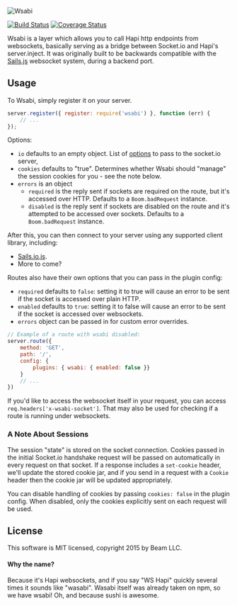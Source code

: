 ![Wsabi](http://i.imgur.com/pb4uMWM.png)

[![Build Status](https://img.shields.io/travis/MCProHosting/wsabi.svg?style=flat-square)](https://travis-ci.org/MCProHosting/wsabi) [![Coverage Status](https://img.shields.io/coveralls/MCProHosting/wsabi.svg?style=flat-square)](https://coveralls.io/r/MCProHosting/wsabi)

Wsabi is a layer which allows you to call Hapi http endpoints from websockets, basically serving as a bridge between Socket.io and Hapi's server.inject. It was originally built to be backwards compatible with the [Sails.js](http://sailsjs.org/#!/) websocket system, during a backend port.

## Usage

To Wsabi, simply register it on your server.

```js
server.register({ register: require('wsabi') }, function (err) {
    // ...
});
```

Options:

 * `io` defaults to an empty object. List of [options](https://github.com/Automattic/engine.io#methods-1) to pass to the socket.io server,
 * `cookies` defaults to "true". Determines whether Wsabi should "manage" the session cookies for you - see the note below.
 * `errors` is an object
    * `required` is the reply sent if sockets are required on the route, but it's accessed over HTTP. Defaults to a `Boom.badRequest` instance.
    * `disabled` is the reply sent if sockets are disabled on the route and it's attempted to be accessed over sockets. Defaults to a `Boom.badRequest` instance.

After this, you can then connect to your server using any supported client library, including:

 * [Sails.io.js](https://github.com/balderdashy/sails.io.js).
 * More to come?

Routes also have their own options that you can pass in the plugin config:
 * `required` defaults to `false`: setting it to true will cause an error to be sent if the socket is accessed over plain HTTP.
 * `enabled` defaults to `true`: setting it to false will cause an error to be sent if the socket is accessed over websockets.
 * `errors` object can be passed in for custom error overrides.

```js
// Example of a route with wsabi disabled:
server.route({
    method: 'GET',
    path: '/',
    config: {
        plugins: { wsabi: { enabled: false }}
    }
    // ...
})
```

If you'd like to access the websocket itself in your request, you can access `req.headers['x-wsabi-socket']`. That may also be used for checking if a route is running under websockets.

### A Note About Sessions

The session "state" is stored on the socket connection. Cookies passed in the initial Socket.io handshake request will be passed on automatically in every request on that socket. If a response includes a `set-cookie` header, we'll update the stored cookie jar, and if you send in a request with a `Cookie` header then the cookie jar will be updated appropriately.

You can disable handling of cookies by passing `cookies: false` in the plugin config. When disabled, only the cookies explicitly sent on each request will be used.

## License

This software is MIT licensed, copyright 2015 by Beam LLC.

#### Why the name?

Because it's Hapi websockets, and if you say "WS Hapi" quickly several times it sounds like "wasabi". Wasabi itself was already taken on npm, so we have wsabi! Oh, and because sushi is awesome.
